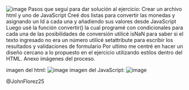 ![image](https://user-images.githubusercontent.com/21248179/147768294-5378a6e7-3268-45d3-9c89-7becfa4a50cb.png)
Pasos que seguí para dar solución al ejercicio:
Crear un archivo html y uno de JavaScript
Creé dos listas para convertir las monedas y asignando un Id a cada una y añadiendo sus valores desde JavaScript
Luego usé la función convertir() la cual programé con condicionales para cada una de las posibilidades de conversión
utilicé isNaN para saber si el texto ingresado no era un número
utilicé setattribute para escribir los resultados y validaciones de formulario
Por ultimo me centré en hacer un diseño cercano a lo propuesto en el ejercicio utilizando estilos dentro del HTML.
Anexo imágenes del proceso.

imagen del html:
![image](https://user-images.githubusercontent.com/21248179/147769014-34a70ead-39e2-4467-ac01-0f8e6428d0f3.png)
imagen del JavaScript:
![image](https://user-images.githubusercontent.com/21248179/147769055-89573896-b69d-430f-b8c9-13555baa562a.png)



@JohnFlorez25 

